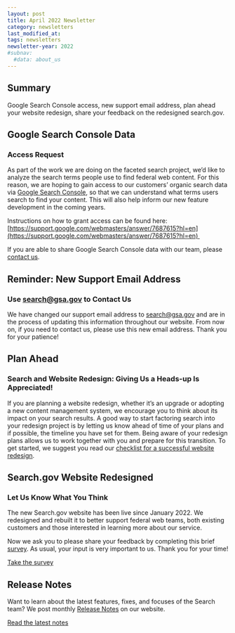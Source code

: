 ```yaml
---
layout: post
title: April 2022 Newsletter
category: newsletters
last_modified_at: 
tags: newsletters
newsletter-year: 2022
#subnav:
  #data: about_us
---
```


## Summary
Google Search Console access, new support email address, plan ahead your website redesign, share your feedback on the redesigned search.gov.

## Google Search Console Data
### Access Request

As part of the work we are doing on the faceted search project, we’d like to analyze the search terms people use to find federal web content. For this reason, we are hoping to gain access to our customers’ organic search data via [Google Search Console](https://search.google.com/search-console), so that we can understand what terms users search to find your content. This will also help inform our new feature development in the coming years.

Instructions on how to grant access can be found here: [https://support.google.com/webmasters/answer/7687615?hl=en](https://support.google.com/webmasters/answer/7687615?hl=en) 

If you are able to share Google Search Console data with our team, please [contact us](mailto:search@gsa.gov).

## Reminder: New Support Email Address
### Use [search@gsa.gov](mailto:search@gsa.gov) to Contact Us

We have changed our support email address to [search@gsa.gov](mailto:search@gsa.gov) and are in the process of updating this information throughout our website. From now on, if you need to contact us, please use this new email address. Thank you for your patience!

## Plan Ahead
### Search and Website Redesign: Giving Us a Heads-up Is Appreciated!

If you are planning a website redesign, whether it’s an upgrade or adopting a new content management system, we encourage you to think about its impact on your search results. A good way to start factoring search into your redesign project is by letting us know ahead of time of your plans and if possible, the timeline you have set for them. Being aware of your redesign plans allows us to work together with you and prepare for this transition. To get started, we suggest you read our [checklist for a successful website redesign](https://search.gov/indexing/redesign.html).

## Search.gov Website Redesigned
### Let Us Know What You Think

The new Search.gov website has been live since January 2022. We redesigned and rebuilt it to better support federal web teams, both existing customers and those interested in learning more about our service. 

Now we ask you to please share your feedback by completing this brief [survey](https://touchpoints.app.cloud.gov/touchpoints/47b65524/submit). As usual, your input is very important to us. Thank you for your time!

[Take the survey](https://touchpoints.app.cloud.gov/touchpoints/47b65524/submit)


## Release Notes

Want to learn about the latest features, fixes, and focuses of the Search team? We post monthly [Release Notes](https://search.gov/about/updates/releases/) on our website.

[Read the latest notes](https://search.gov/about/updates/releases/march-2022.html)
